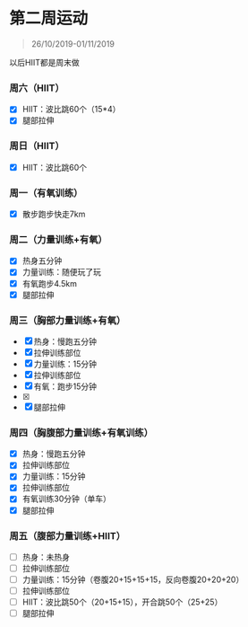 # 第二周运动

>26/10/2019-01/11/2019

以后HIIT都是周末做

### 周六（HIIT）

- [x] HIIT：波比跳60个（15*4）
- [x] 腿部拉伸

### 周日（HIIT）

- [x] HIIT：波比跳60个

### 周一（有氧训练）

- [x] 散步跑步快走7km

### 周二（力量训练+有氧）

- [x] 热身五分钟
- [x] 力量训练：随便玩了玩
- [x] 有氧跑步4.5km
- [x] 腿部拉伸

### 周三（胸部力量训练+有氧）

- [x] 热身：慢跑五分钟
- [x] 拉伸训练部位
- [x] 力量训练：15分钟
- [x] 拉伸训练部位
- [x] 有氧：跑步15分钟
- [x] 
- [x] 腿部拉伸

### 周四（胸腹部力量训练+有氧训练）

- [x] 热身：慢跑五分钟
- [x] 拉伸训练部位
- [x] 力量训练：15分钟
- [x] 拉伸训练部位
- [x] 有氧训练30分钟（单车）
- [x] 腿部拉伸

### 周五（腹部力量训练+HIIT）

- [ ] 热身：未热身
- [ ] 拉伸训练部位
- [ ] 力量训练：15分钟（卷腹20+15+15+15，反向卷腹20+20+20）
- [ ] 拉伸训练部位
- [ ] HIIT：波比跳50个（20+15+15），开合跳50个（25+25）
- [ ] 腿部拉伸